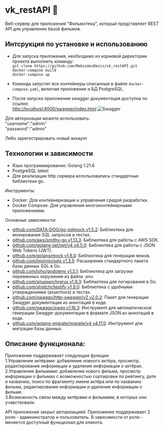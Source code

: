 # vk_restAPI 🚀

Веб-сервер для приложения "Фильмотека", который представляет REST API для управления базой фильмов.

## Интсрукция по установке и использованию
- Для запуска приложения, необходимо из корневой директории проекта выполнить команду:  
`git clone https://github.com/MaksimovDenis/vk_restAPI.git`  
`docker-compose build`  
`docker-compose up`  
- Команда запустит все контейнеры описанные в файле `docker-compose.yaml`, включая приложение и БД PostgreSQL.

- После запуска приложения swagger документация доступна по ссылке:  
[http://localhost:8000/swagger/index.html](URL)
![Swagger](https://github.com/MaksimovDenis/vk_restAPI/assets/44647373/c1c63b72-ce61-4d3a-bef5-350eef336253)

Для авторизации можете использовать:  
"username":"admin"  
"password":"admin"  

Либо зарегестрировать новый аккаунт  

## Технологии и зависимости
- Язык программирование: Golang 1.21.6  
- PostgreSQL latest  
- Для реализации http сервера использовались стандартные библиотеки go.  

Инструменты:
- Docker: Для контейнеризации и управления средой разработки.  
- Docker Compose: Для управления многоконтейнерными приложениями.
  
Основные зависимости:
- [github.com/DATA-DOG/go-sqlmock v1.5.2](https://github.com/DATA-DOG/go-sqlmock): Библиотека для мокирования SQL запросов в тестах.
- [github.com/aws/smithy-go v1.13.3](https://github.com/aws/smithy-go): Библиотека для работы с AWS SDK.
- [github.com/golang-jwt/jwt/v4 v4.5.0](https://github.com/golang-jwt/jwt): Библиотека для работы с JSON Web Tokens (JWT).
- [github.com/golang/mock v1.6.0](https://github.com/golang/mock): Библиотека для генерации моков.
- [github.com/jmoiron/sqlx v1.3.5](https://github.com/jmoiron/sqlx): Расширение стандартного пакета базы данных SQL в Go.
- [github.com/joho/godotenv v1.5.1](https://github.com/joho/godotenv): Библиотека для загрузки переменных окружения из файла .env.
- [github.com/sirupsen/logrus v1.9.3](https://github.com/sirupsen/logrus): Библиотека для логирования в Go.
- [github.com/stretchr/testify v1.9.0](https://github.com/stretchr/testify): Библиотека с удобными утверждениями (assertions) в тестах.
- [github.com/swaggo/http-swagger/v2 v2.0.2](https://github.com/swaggo/http-swagger): Пакет для генерации Swagger документации из аннотаций в коде.
- [github.com/swaggo/swag v1.16.3](https://github.com/swaggo/swag): Инструмент для автоматической генерации Swagger документации в формате JSON из аннотаций в коде.
- [github.com/golang-migrate/migrate/v4 v4.17.0](https://github.com/golang-migrate/migrate): Инструмент для миграции базы данных.

## Описание функционала:
Приложение поддерживает следующие функции:  
1.Управление актёрами: добавление новоого актёра, просмотр, редактирование информации и удаление информации о актёрах.  
2.Управление фильмами: добавление нового фильма, просмотр информации о фильмах с возможностью сортировки по рейтингу, дате и названию, поиск по фрагменту имени актёра или по названию фильма, редактирование информации и удаление информации о фильме.  
3.Возможность связи между актёрами и фильмами, в которых они учавствовали.   

API приложения закрыт авторизацией. 
Приложение поддерживает 2 роли - админинстратор и пользователь. В зависимости от роли - меняется доступный функционал для клиента. 


